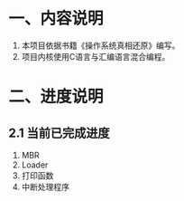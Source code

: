 # 一、内容说明
1. 本项目依据书籍《操作系统真相还原》编写。
2. 项目内核使用C语言与汇编语言混合编程。
# 二、进度说明
## 2.1  当前已完成进度
1. MBR
2. Loader
3. 打印函数
4. 中断处理程序
